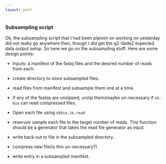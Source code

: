 ```yaml
---
layout: post
---
```


### Subsampling script

Ok, the subsampling script that I had been plannin on working on yesterday did
not really go anywhere then, though I did get the q2-dada2 expected data
output setup. So here we go on the subsampling stuff. Here are some design
points:

- Inputs: a manifest of the fastq files and the desired number of reads
  from each.

- create directory to store subsampled files.

- read files from manifest and subsample them one at a time.

- If any of the fastqs are unzipped, unzip them(maybe un-necessary if `sk-bio`
  can read compressed files.

- Open each file using `skbio.io.read`

- reservoir sample each file to the target number of reads. This function
  should be a generator that takes the read file generator as input.

- write back out to file in the subsampled directory.

- compress new file(is this un-necessary?)

- write entry in a subsampled manifest.
